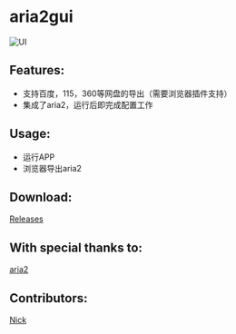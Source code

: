 


aria2gui
===========

![UI](http://i.imgur.com/zpmZqLr.png)

## Features:

- 支持百度，115，360等网盘的导出（需要浏览器插件支持）
- 集成了aria2，运行后即完成配置工作


## Usage:

- 运行APP
- 浏览器导出aria2


## Download:

 [Releases](https://github.com/yangshun1029/aria2gui/releases)

## With special thanks to:  

 [aria2](http://aria2.sourceforge.net/)


## Contributors:  

[Nick](https://github.com/yangshun1029)



